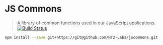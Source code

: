 # JS Commons
> A library of common functions used in our JavaScript applications.
[![Build Status](https://travis-ci.org/HT2-Labs/jscommons.svg?branch=master)](https://travis-ci.org/HT2-Labs/jscommons)

```sh
npm install --save git+https://git@github.com/HT2-Labs/jscommons.git
```
